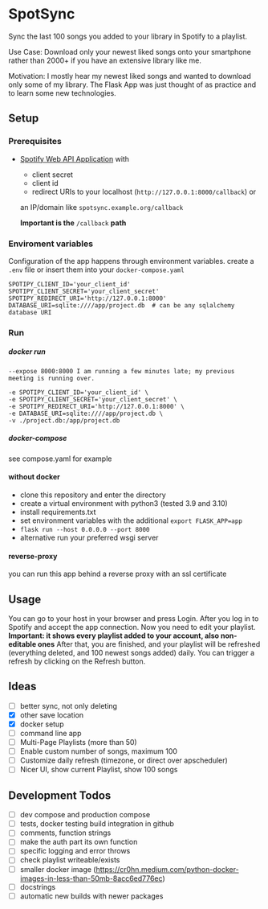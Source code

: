 # SpotSync

Sync the last 100 songs you added to your library in Spotify to a playlist. 

Use Case: Download only your newest liked songs onto your smartphone rather than 2000+ if you have an extensive library like me.

Motivation: I mostly hear my newest liked songs and wanted to download only some of my library.
The Flask App was just thought of as practice and to learn some new technologies.

## Setup
### Prerequisites
- [Spotify Web API Application](https://developers.spotify.com/) with 
  - client secret
  - client id
  - redirect URIs to your localhost (`http://127.0.0.1:8000/callback`) or
  
  an IP/domain like `spotsync.example.org/callback`
  
  **Important is the** `/callback` **path**
  
### Enviroment variables
Configuration of the app happens through environment variables. 
create a `.env` file or insert them into your `docker-compose.yaml`
```
SPOTIPY_CLIENT_ID='your_client_id'
SPOTIPY_CLIENT_SECRET='your_client_secret'
SPOTIPY_REDIRECT_URI='http://127.0.0.1:8000'
DATABASE_URI=sqlite:////app/project.db  # can be any sqlalchemy database URI
```

### Run 
##### docker run
```docker run --name spotsync ghcr.io/larsjmueller/SpotSync
--expose 8000:8000 I am running a few minutes late; my previous meeting is running over.

-e SPOTIPY_CLIENT_ID='your_client_id' \
-e SPOTIPY_CLIENT_SECRET='your_client_secret' \
-e SPOTIPY_REDIRECT_URI='http://127.0.0.1:8000' \
-e DATABASE_URI=sqlite:////app/project.db \
-v ./project.db:/app/project.db
``` 
##### docker-compose
see compose.yaml for example

#### without docker
- clone this repository and enter the directory
- create a virtual environment with python3 (tested 3.9 and 3.10)
- install requirements.txt
- set environment variables with the additional `export FLASK_APP=app`
- `flask run --host 0.0.0.0 --port 8000`
- alternative run your preferred wsgi server

#### reverse-proxy
you can run this app behind a reverse proxy with an ssl certificate 

## Usage
You can go to your host in your browser and press Login.
After you log in to Spotify and accept the app connection.
Now you need to edit your playlist.
**Important: it shows every playlist added to your account, also non-editable ones**
After that, you are finished, and your playlist will be refreshed (everything deleted, and 100 newest songs added) daily.
You can trigger a refresh by clicking on the Refresh button.

## Ideas
- [ ] better sync, not only deleting
- [x] other save location
- [x] docker setup
- [ ] command line app 
- [ ] Multi-Page Playlists (more than 50)
- [ ] Enable custom number of songs, maximum 100
- [ ] Customize daily refresh (timezone, or direct over apscheduler)
- [ ] Nicer UI, show current Playlist, show 100 songs

## Development Todos
- [ ] dev compose and production compose
- [ ] tests, docker testing build integration in github 
- [ ] comments, function strings
- [ ] make the auth part its own function
- [ ] specific logging and error throws
- [ ] check playlist writeable/exists
- [ ] smaller docker image (https://cr0hn.medium.com/python-docker-images-in-less-than-50mb-8acc6ed776ec)
- [ ] docstrings
- [ ] automatic new builds with newer packages
